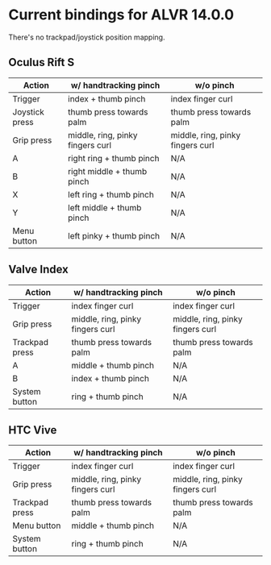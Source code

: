 Current bindings for ALVR 14.0.0
===

There's no trackpad/joystick position mapping.

Oculus Rift S
---
|Action|w/ handtracking pinch|w/o pinch|
|-|-|-|
|Trigger|index + thumb pinch|index finger curl|
|Joystick press|thumb press towards palm|thumb press towards palm|
|Grip press|middle, ring, pinky fingers curl|middle, ring, pinky fingers curl|
|A|right ring + thumb pinch| N/A |
|B|right middle + thumb pinch| N/A |
|X|left ring + thumb pinch| N/A |
|Y|left middle + thumb pinch| N/A |
|Menu button|left pinky + thumb pinch| N/A |

Valve Index
---
|Action|w/ handtracking pinch|w/o pinch|
|-|-|-|
|Trigger|index finger curl|index finger curl|
|Grip press|middle, ring, pinky fingers curl|middle, ring, pinky fingers curl|
|Trackpad press|thumb press towards palm|thumb press towards palm|
|A|middle + thumb pinch| N/A |
|B|index + thumb pinch| N/A |
|System button|ring + thumb pinch| N/A |

HTC Vive
---
|Action|w/ handtracking pinch|w/o pinch|
|-|-|-|
|Trigger|index finger curl|index finger curl|
|Grip press|middle, ring, pinky fingers curl|middle, ring, pinky fingers curl|
|Trackpad press|thumb press towards palm|thumb press towards palm|
|Menu button|middle + thumb pinch| N/A |
|System button|ring + thumb pinch| N/A |
